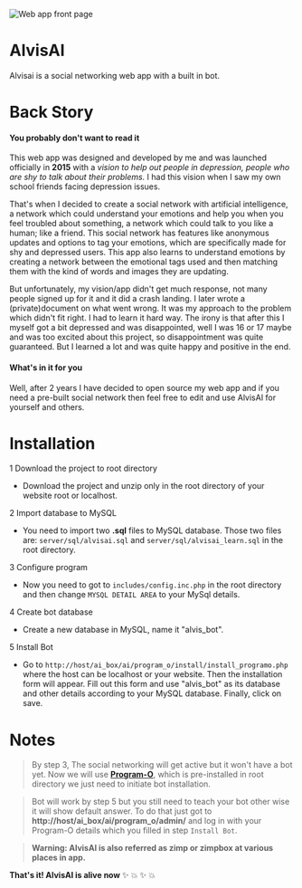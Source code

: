 ![Web app front page](https://ramantehlan.github.io/AlvisAI/assets/images/screenshot_1.JPG)

# AlvisAI
Alvisai is a social networking web app with a built in bot. 


# Back Story
#### You probably don't want to read it


This web app was designed and developed by me and was launched officially in **2015** with a *vision to help out people in depression, people who are shy to talk about their problems.* I had this vision when I saw my own school friends facing depression issues.


That's when I decided to create a social network with artificial intelligence, a network which could understand your emotions and help you when you feel troubled about something, a network which could talk to you like a human; like a friend. This social network has features like anonymous updates and options to tag your emotions, which are specifically made for shy and depressed users. This app also learns to understand emotions by creating a network between the emotional tags used and then matching them with the kind of words and images they are updating.


But unfortunately, my vision/app didn't get much response, not many people signed up for it and it did a crash landing. I later wrote a (private)document on what went wrong. It was my approach to the problem which didn't fit right. I had to learn it hard way. The irony is that after this I myself got a bit depressed and was disappointed, well I was 16 or 17 maybe and was too excited about this project, so disappointment was quite guaranteed. But I learned a lot and was quite happy and positive in the end. 


#### What's in it for you
Well, after 2 years I have decided to open source my web app and if you need a pre-built social network then feel free to edit and use AlvisAI for yourself and others.


# Installation


1 Download the project to root directory

  - Download the project and unzip only in the root directory of your website root or localhost.


2 Import database to MySQL

  - You need to import two **.sql** files to MySQL database. Those two files are: `server/sql/alvisai.sql` and `server/sql/alvisai_learn.sql` in the root directory.

3 Configure program

  - Now you need to got to `includes/config.inc.php` in the root directory and then change `MYSQL DETAIL AREA` to your MySql details.

4 Create bot database

  - Create a new database in MySQL, name it "alvis_bot".


5 Install Bot

  - Go to `http://host/ai_box/ai/program_o/install/install_programo.php` where the host can be localhost or your website. Then the installation form will appear. Fill out this form and use "alvis_bot" as its database and other details according to your MySQL database. Finally, click on save.
  

# Notes

> By step 3, The social networking will get active but it won't have a bot yet. Now we will use [**Program-O**](https://github.com/Program-O/Program-O), which is pre-installed in root directory we just need to initiate bot installation.

> Bot will work by step 5 but you still need to teach your bot other wise it will show default answer. To do that just got to **http://host/ai_box/ai/program_o/admin/** and log in with your Program-O details which you filled in step `Install Bot`.

> **Warning: AlvisAI is also referred as zimp or zimpbox at various places in app.**

**That's it! AlvisAI is alive now** :sparkles: :boom: :sparkles: :boom:


